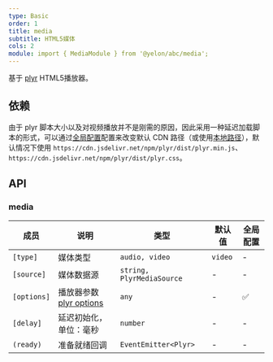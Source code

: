 ```yaml
---
type: Basic
order: 1
title: media
subtitle: HTML5媒体
cols: 2
module: import { MediaModule } from '@yelon/abc/media';
---
```


基于 [plyr](https://github.com/sampotts/plyr) HTML5播放器。

## 依赖

由于 plyr 脚本大小以及对视频播放并不是刚需的原因，因此采用一种延迟加载脚本的形式，可以通过[全局配置](/docs/global-config)配置来改变默认 CDN 路径（或使用[本地路径](https://angular.cn/guide/workspace-config#asset-config)），默认情况下使用 `https://cdn.jsdelivr.net/npm/plyr/dist/plyr.min.js`、`https://cdn.jsdelivr.net/npm/plyr/dist/plyr.css`。

## API

### media

| 成员 | 说明 | 类型 | 默认值 | 全局配置 |
|----|----|----|-----|------|
| `[type]` | 媒体类型 | `audio, video` | `video` | - |
| `[source]` | 媒体数据源 | `string, PlyrMediaSource` | - | - |
| `[options]` | 播放器参数 [plyr options](https://github.com/sampotts/plyr#options) | `any` | - | ✅ |
| `[delay]` | 延迟初始化，单位：毫秒 | `number` | - | - |
| `(ready)` | 准备就绪回调 | `EventEmitter<Plyr>` | - | - |
